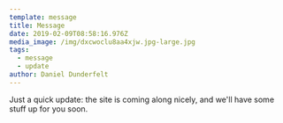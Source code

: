 ```yaml
---
template: message
title: Message
date: 2019-02-09T08:58:16.976Z
media_image: /img/dxcwoclu8aa4xjw.jpg-large.jpg
tags:
  - message
  - update
author: Daniel Dunderfelt
---
```


Just a quick update: the site is coming along nicely, and we'll have some stuff up for you soon.
